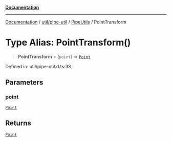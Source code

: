 [**Documentation**](../../../../../index.md)

***

[Documentation](../../../../../index.md) / [util/pipe-util](../../../index.md) / [PipeUtils](../index.md) / PointTransform

# Type Alias: PointTransform()

> **PointTransform** = (`point`) => [`Point`](../../../../../perspective-client/interfaces/Point.md)

Defined in: util/pipe-util.d.ts:33

## Parameters

### point

[`Point`](../../../../../perspective-client/interfaces/Point.md)

## Returns

[`Point`](../../../../../perspective-client/interfaces/Point.md)
